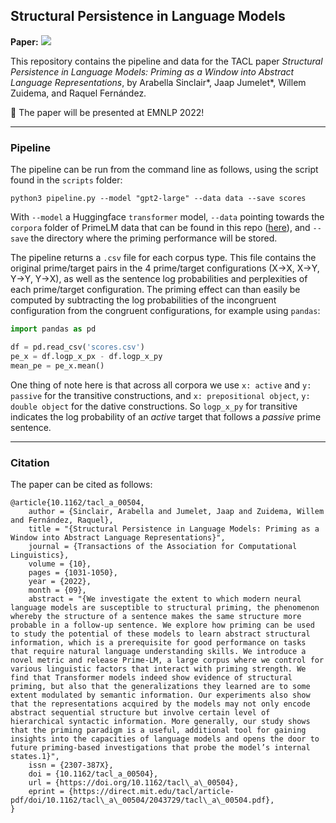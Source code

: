 ## Structural Persistence in Language Models
**Paper:** [![](https://img.shields.io/badge/arxiv-2109.14989.pdf-green)](https://arxiv.org/pdf/2109.14989.pdf)

This repository contains the pipeline and data for the TACL paper _*Structural Persistence in Language Models: Priming as a Window into Abstract Language Representations*_, by Arabella Sinclair\*, Jaap Jumelet\*, Willem Zuidema, and Raquel Fernández.

:tada: The paper will be presented at EMNLP 2022!

---
### Pipeline
The pipeline can be run from the command line as follows, using the script found in the `scripts` folder:

`python3 pipeline.py --model "gpt2-large" --data data --save scores`

With `--model` a Huggingface `transformer` model, `--data` pointing towards the `corpora` folder of PrimeLM data that can be found in this repo ([here](https://github.com/dmg-illc/prime-lm/tree/main/PrimeLM/corpora)), and `--save` the directory where the priming performance will be stored.

The pipeline returns a `.csv` file for each corpus type. This file contains the original prime/target pairs in the 4 prime/target configurations (X->X, X->Y, Y->Y, Y->X), as well as the sentence log probabilities and perplexities of each prime/target configuration. The priming effect can than easily be computed by subtracting the log probabilities of the incongruent configuration from the congruent configurations, for example using `pandas`:

```python
import pandas as pd

df = pd.read_csv('scores.csv')
pe_x = df.logp_x_px - df.logp_x_py
mean_pe = pe_x.mean()
```

One thing of note here is that across all corpora we use `x: active` and `y: passive` for the transitive constructions, and `x: prepositional object`, `y: double object` for the dative constructions. So `logp_x_py` for transitive indicates the log probability of an *active* target that follows a *passive* prime sentence.

---
### Citation
The paper can be cited as follows:
```
@article{10.1162/tacl_a_00504,
    author = {Sinclair, Arabella and Jumelet, Jaap and Zuidema, Willem and Fernández, Raquel},
    title = "{Structural Persistence in Language Models: Priming as a Window into Abstract Language Representations}",
    journal = {Transactions of the Association for Computational Linguistics},
    volume = {10},
    pages = {1031-1050},
    year = {2022},
    month = {09},
    abstract = "{We investigate the extent to which modern neural language models are susceptible to structural priming, the phenomenon whereby the structure of a sentence makes the same structure more probable in a follow-up sentence. We explore how priming can be used to study the potential of these models to learn abstract structural information, which is a prerequisite for good performance on tasks that require natural language understanding skills. We introduce a novel metric and release Prime-LM, a large corpus where we control for various linguistic factors that interact with priming strength. We find that Transformer models indeed show evidence of structural priming, but also that the generalizations they learned are to some extent modulated by semantic information. Our experiments also show that the representations acquired by the models may not only encode abstract sequential structure but involve certain level of hierarchical syntactic information. More generally, our study shows that the priming paradigm is a useful, additional tool for gaining insights into the capacities of language models and opens the door to future priming-based investigations that probe the model’s internal states.1}",
    issn = {2307-387X},
    doi = {10.1162/tacl_a_00504},
    url = {https://doi.org/10.1162/tacl\_a\_00504},
    eprint = {https://direct.mit.edu/tacl/article-pdf/doi/10.1162/tacl\_a\_00504/2043729/tacl\_a\_00504.pdf},
}
```

